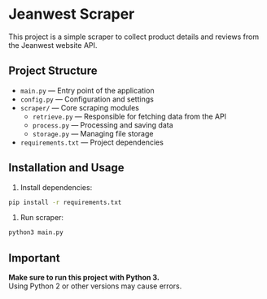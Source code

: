 # Jeanwest Scraper

This project is a simple scraper to collect product details and reviews from the Jeanwest website API.

## Project Structure

- `main.py` — Entry point of the application  
- `config.py` — Configuration and settings  
- `scraper/` — Core scraping modules  
  - `retrieve.py` — Responsible for fetching data from the API  
  - `process.py` — Processing and saving data  
  - `storage.py` — Managing file storage  
- `requirements.txt` — Project dependencies  

## Installation and Usage

1. Install dependencies:

```bash
pip install -r requirements.txt
```

1. Run scraper:

```bash
python3 main.py
```

## Important

**Make sure to run this project with Python 3.**  
Using Python 2 or other versions may cause errors.
